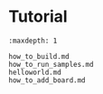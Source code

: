 # Tutorial

```{toctree}
:maxdepth: 1

how_to_build.md
how_to_run_samples.md
helloworld.md
how_to_add_board.md
```
